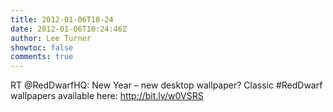```yaml
---
title: 2012-01-06T10-24
date: 2012-01-06T10:24:46Z
author: Lee Turner
showtoc: false
comments: true
---
```


RT @RedDwarfHQ: New Year – new desktop wallpaper? Classic #RedDwarf wallpapers available here: http://bit.ly/w0VSRS

